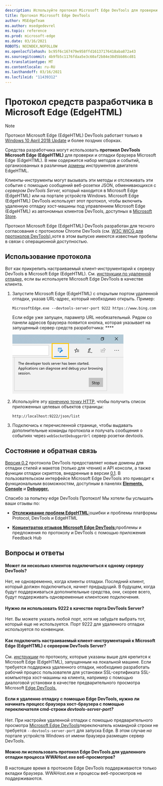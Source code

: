 ```yaml
---
description: Используйте протокол Microsoft Edge DevTools для проверки и отладки браузера Microsoft Edge (EdgeHTML).
title: Протокол Microsoft Edge DevTools
author: MSEdgeTeam
ms.author: msedgedevrel
ms.topic: reference
ms.prod: microsoft-edge
ms.date: 03/16/2021
ROBOTS: NOINDEX,NOFOLLOW
ms.openlocfilehash: bc95f6c167479e958ffd16137176418aba872a43
ms.sourcegitcommit: 4b9fb5c1176fdaa5e3c60af2b84e38d5bb86cd81
ms.translationtype: MT
ms.contentlocale: ru-RU
ms.lasthandoff: 03/16/2021
ms.locfileid: "11439312"
---
```

# <a name="microsoft-edge-edgehtml-devtools-protocol"></a>Протокол средств разработчика в Microsoft Edge (EdgeHTML)

> [!NOTE]
> Протокол Microsoft Edge (EdgeHTML) DevTools работает только в [Windows 10 April 2018 Update](https://blogs.windows.com/windowsexperience/2018/04/30/how-to-get-the-windows-10-april-2018-update/#5VXkQMU41CJzZPER.97) и более поздних сборках.

Средства разработчика могут использовать **протокол DevTools Microsoft Edge (EdgeHTML)** для проверки и отладки браузера Microsoft Edge (EdgeHTML). В нем содержится набор методов и событий, организованных в различные [домены](0.2/domains/index.md) инструментов двигателя EdgeHTML.

 Клиенты-инструменты могут вызывать эти методы и отслеживать эти события с помощью сообщений веб-розетки JSON, обменивающихся с *сервером DevTools Server,* который находится в Microsoft Edge (EdgeHTML) или на портале устройств Windows. Microsoft Edge (EdgeHTML) DevTools использует [](0.2/clients.md#microsoft-edge-devtools-preview) этот протокол, чтобы включить удаленную отладку хост-машины под управлением Microsoft Edge (EdgeHTML) из автономных клиентов DevTools, доступных в [Microsoft Store](https://www.microsoft.com/store/p/microsoft-edge-devtools-preview/9mzbfrmz0mnj).

Протокол Microsoft Edge (EdgeHTML) DevTools разработан для тесного согласования с протоколом Chrome DevTools (см. [W3C WICG для протоколов DevTools),](https://github.com/WICG/devtools-protocol/)хотя в этом выпуске имеются известные пробелы в связи с операционной доступностью.

## <a name="using-the-protocol"></a>Использование протокола

Вот как прикрепить настраиваемый клиент-инструментарий к серверу DevTools в Microsoft Edge (EdgeHTML). См. [инструкции по удаленной отладке,](0.2/clients.md#microsoft-edge-devtools-preview) если вы используете Microsoft Edge DevTools в качестве клиента.

1. Запустите Microsoft Edge (EdgeHTML) с открытым портом удаленной отладки, указав URL-адрес, который необходимо открыть. Пример:

    ```shell
    MicrosoftEdge.exe --devtools-server-port 9222 https://www.bing.com
    ```

    Если edge уже запущен, параметр URL необязательный. Рядом со панели адресов браузера появится кнопка, которая указывает на запущенный сервер средств разработчика: ****

    ![Сервер средств разработчика](media/developer-tools-server.png) 

2. Используйте эту [конечную точку HTTP,](0.2/http.md) чтобы получить список приложенных целевых объектов страницы:

    ```http
    http://localhost:9222/json/list
    ```

3. Подключись к перечисленной странице, чтобы выдавать дополнительные команды протокола и получать сообщения о событиях через `webSocketDebuggerUrl` сервер розетки [](0.2/domains/index.md) devtools.

## <a name="status-and-feedback"></a>Состояние и обратная связь

[Версия 0.2](0.2/index.md) протокола DevTools предоставляет новые домены для отладки стилей и макетов (только для чтения) и API консоли, а также функции отладки скриптов, внедренные в версии [0.1](0.1/index.md). В пользовательском интерфейсе Microsoft Edge DevTools это приводит к функциональным возможностям, доступным в панелях [**Elements,**](../devtools-guide/elements.md) [**Console**](../devtools-guide/console.md) и [**Debugger.**](../devtools-guide/debugger.md)

Спасибо за попытку edge DevTools Протокол! Мы хотели бы услышать ваши отзывы по:

<!-- - [**Microsoft Edge Developer UserVoice**](https://wpdev.uservoice.com/forums/257854-microsoft-edge-developer?category_id=84475): DevTools feature ideas and requests-->  

 - [**Отслеживание проблем EdgeHTML:**](https://developer.microsoft.com/microsoft-edge/platform/issues/)ошибки и проблемы платформы Protocol, DevTools и EdgeHTML

 - [**Концентратор отзывов Microsoft Edge DevTools:**](feedback-hub:?referrer=microsoftEdge&tabID=2&newFeedback=true&ContextId=344)проблемы и предложения по протоколу и DevTools с помощью приложения Feedback Hub

## <a name="faq"></a>Вопросы и ответы

#### <a name="can-multiple-clients-connect-to-the-same-devtools-server"></a>Может ли несколько клиентов подключиться к одному серверу DevTools?
Нет, не одновременно, когда клиенты отладки. Последний клиент, который должен подключиться, начнет предыдущий. В будущем, когда будут поддерживаться дополнительные средства, они, скорее всего, будут поддерживать одновременные клиентские подключения.

#### <a name="do-i-have-to-use-9222-as-the-devtools-server-port"></a>Нужно ли использовать 9222 в качестве порта DevTools Server?
Нет. Вы можете указать любой порт, хотя не забудьте выбрать тот, который еще не используется. Порт 9222 для удаленного отладки используется по конвенции.

#### <a name="how-do-i-connect-my-custom-tooling-client-to-microsoft-edge-edgehtml-running-the-devtools-server"></a>Как подключить настраиваемый клиент-инструментарий к Microsoft Edge (EdgeHTML) с сервером DevTools Server?
См. [*инструкции*](#using-the-protocol) по протоколу, которые указаны выше для крепится к Microsoft Edge (EdgeHTML), запущенным на локальной машине. Если требуется поддержка удаленного отладки, необходимо разработать рабочий процесс пользователя для установки SSL-сертификата SSL-компьютера хост-машины на клиента, например с помощью диалоговой установки в качестве предварительного просмотра Microsoft [Edge DevTools.](./0.2/clients.md#microsoft-edge-devtools-preview)

#### <a name="if-im-remote-debugging-using-edge-devtools-do-i-need-to-start-the-host-browser-process-with---devtools-server-port-cmd-line-switch"></a>Если я удаленно отладку с помощью Edge DevTools, нужно ли начинать процесс браузера хост-браузера с помощью переключателя cmd-строки *devtools-server-port?* 
Нет. При настройке удаленной отладки с помощью предварительного просмотра [Microsoft Edge DevTools](./0.2/clients.md#microsoft-edge-devtools-preview)переключатель командной строки не требуется `--devtools-server-port` для запуска Edge. В этом случае *на* портале устройств Windows от имени браузера размещен сервер DevTools.

#### <a name="can-i-use-the-edge-devtools-protocol-to-remotely-debug-a-wwahostexe-or-webview-process"></a>Можно ли использовать протокол Edge DevTools для удаленного отладки процесса WWAHost.exe веб-просмотров?
В настоящее время в протоколе Edge DevTools поддерживаются только вкладки браузера. WWAHost.exe и процессы веб-просмотров не поддерживаются.
